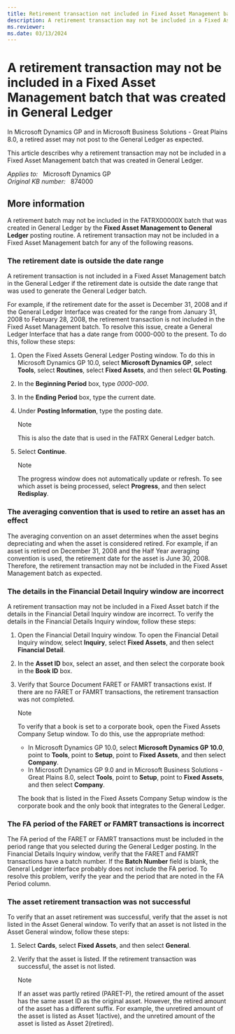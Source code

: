 ```yaml
---
title: Retirement transaction not included in Fixed Asset Management batch
description: A retirement transaction may not be included in a Fixed Asset Management batch that was created in General Ledger in Microsoft Dynamics GP.
ms.reviewer: 
ms.date: 03/13/2024
---
```

# A retirement transaction may not be included in a Fixed Asset Management batch that was created in General Ledger

In Microsoft Dynamics GP and in Microsoft Business Solutions - Great Plains 8.0, a retired asset may not post to the General Ledger as expected.

This article describes why a retirement transaction may not be included in a Fixed Asset Management batch that was created in General Ledger.

_Applies to:_ &nbsp; Microsoft Dynamics GP  
_Original KB number:_ &nbsp; 874000

## More information

A retirement batch may not be included in the FATRX00000X batch that was created in General Ledger by the **Fixed Asset Management to General Ledger** posting routine. A retirement transaction may not be included in a Fixed Asset Management batch for any of the following reasons.

### The retirement date is outside the date range

A retirement transaction is not included in a Fixed Asset Management batch in the General Ledger if the retirement date is outside the date range that was used to generate the General Ledger batch.

For example, if the retirement date for the asset is December 31, 2008 and if the General Ledger Interface was created for the range from January 31, 2008 to February 28, 2008, the retirement transaction is not included in the Fixed Asset Management batch. To resolve this issue, create a General Ledger Interface that has a date range from 0000-000 to the present. To do this, follow these steps:

1. Open the Fixed Assets General Ledger Posting window. To do this in Microsoft Dynamics GP 10.0, select **Microsoft Dynamics GP**, select **Tools**, select **Routines**, select **Fixed Assets**, and then select **GL Posting**.

2. In the **Beginning Period** box, type *0000-000*.
3. In the **Ending Period** box, type the current date.
4. Under **Posting Information**, type the posting date.

   > [!NOTE]
   > This is also the date that is used in the FATRX General Ledger batch.

5. Select **Continue**.

   > [!NOTE]
   > The progress window does not automatically update or refresh. To see which asset is being processed, select **Progress**, and then select **Redisplay**.

### The averaging convention that is used to retire an asset has an effect

The averaging convention on an asset determines when the asset begins depreciating and when the asset is considered retired. For example, if an asset is retired on December 31, 2008 and the Half Year averaging convention is used, the retirement date for the asset is June 30, 2008. Therefore, the retirement transaction may not be included in the Fixed Asset Management batch as expected.

### The details in the Financial Detail Inquiry window are incorrect

A retirement transaction may not be included in a Fixed Asset batch if the details in the Financial Detail Inquiry window are incorrect. To verify the details in the Financial Details Inquiry window, follow these steps:

1. Open the Financial Detail Inquiry window. To open the Financial Detail Inquiry window, select **Inquiry**, select **Fixed Assets**, and then select **Financial Detail**.
2. In the **Asset ID** box, select an asset, and then select the corporate book in the **Book ID** box.
3. Verify that Source Document FARET or FAMRT transactions exist. If there are no FARET or FAMRT transactions, the retirement transaction was not completed.

   > [!NOTE]
   > To verify that a book is set to a corporate book, open the Fixed Assets Company Setup window. To do this, use the appropriate method:
   >
   > - In Microsoft Dynamics GP 10.0, select **Microsoft Dynamics GP 10.0**, point to **Tools**, point to **Setup**, point to **Fixed Assets**, and then select **Company**.
   > - In Microsoft Dynamics GP 9.0 and in Microsoft Business Solutions - Great Plains 8.0, select **Tools**, point to **Setup**, point to **Fixed Assets**, and then select **Company**.

   The book that is listed in the Fixed Assets Company Setup window is the corporate book and the only book that integrates to the General Ledger.

### The FA period of the FARET or FAMRT transactions is incorrect

The FA period of the FARET or FAMRT transactions must be included in the period range that you selected during the General Ledger posting. In the Financial Details Inquiry window, verify that the FARET and FAMRT transactions have a batch number. If the **Batch Number** field is blank, the General Ledger interface probably does not include the FA period. To resolve this problem, verify the year and the period that are noted in the FA Period column.

### The asset retirement transaction was not successful

To verify that an asset retirement was successful, verify that the asset is not listed in the Asset General window. To verify that an asset is not listed in the Asset General window, follow these steps:

1. Select **Cards**, select **Fixed Assets**, and then select **General**.
2. Verify that the asset is listed. If the retirement transaction was successful, the asset is not listed.

   > [!NOTE]
   > If an asset was partly retired (PARET-P), the retired amount of the asset has the same asset ID as the original asset. However, the retired amount of the asset has a different suffix. For example, the unretired amount of the asset is listed as Asset 1(active), and the unretired amount of the asset is listed as Asset 2(retired).
